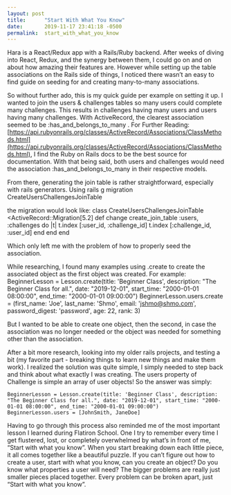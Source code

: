 ```yaml
---
layout: post
title:      "Start With What You Know"
date:       2019-11-17 23:41:18 -0500
permalink:  start_with_what_you_know
---
```



Hara is a React/Redux app with a Rails/Ruby backend. After weeks of diving into React, Redux, and the synergy between them, I could go on and on about how amazing their features are. However while setting up the table associations on the Rails side of things, I noticed there wasn’t an easy to find guide on seeding for and creating many-to-many associations.

So without further ado, this is my quick guide per example on setting it up. I wanted to join the users & challenges tables so many users could complete many challenges. This results in challenges having many users and users having many challenges. With ActiveRecord, the clearest association seemed to be :has_and_belongs_to_many . For Further Reading: [https://api.rubyonrails.org/classes/ActiveRecord/Associations/ClassMethods.html](https://api.rubyonrails.org/classes/ActiveRecord/Associations/ClassMethods.html), I find the Ruby on Rails docs to be the best source for documentation. With that being said, both users and challenges would need the association :has_and_belongs_to_many  in their respective models.

From there, generating the join table is rather straightforward, especially with rails generators. Using 
	rails g migration CreateUsersChallengesJoinTable

the migration would look like: 
	class CreateUsersChallengesJoinTable <ActiveRecord::Migration[5.2]
	  def change
	    create_join_table :users, :challenges do |t|
	      t.index [:user_id, :challenge_id]
	      t.index [:challenge_id, :user_id]
	    end
	  end
	end

Which only left me with the problem of how to properly seed the association.

While researching, I found many examples using .create to create the associated object as the first object was created. For example:
	BeginnerLesson = Lesson.create(title: 'Beginner Class', description: "The Beginner Class for all.", date: "2019-12-01", start_time: "2000-01-01 08:00:00", end_time: "2000-01-01 09:00:00")
	BeginnerLesson.users.create = (first_name: 'Joe', last_name: 'Shmo', email: 'jshmo@shmo.com', 
	    password_digest: 'password', age: 22, rank: 3)
	
But I wanted to be able to create one object, then the second, in case the association was no longer needed or the object was needed for something other than the association. 

After a bit more research, looking into my older rails projects, and testing a bit (my favorite part - breaking things to learn new things and make them work). I realized the solution was quite simple, I simply needed to step back and think about what exactly I was creating. The users property of Challenge is simple an array of user objects! So the answer was simply:

	BeginnerLesson = Lesson.create(title: 'Beginner Class', description: "The Beginner Class for all.", date: "2019-12-01", start_time: "2000-01-01 08:00:00", end_time: "2000-01-01 09:00:00")
	BeginnerLesson.users = [JohnSmith, JaneDoe]
Having to go through this process also reminded me of the most important lesson I learned during Flatiron School. One I try to remember every time I get flustered, lost, or completely overwhelmed by what’s in front of me, “Start with what you know”. When you start breaking down each little piece, it all comes together like a beautiful puzzle. If you can’t figure out how to create a user, start with what you know, can you create an object? Do you know what properties a user will need? The bigger problems are really just smaller pieces placed together. Every problem can be broken apart, just  “Start with what you know”.
